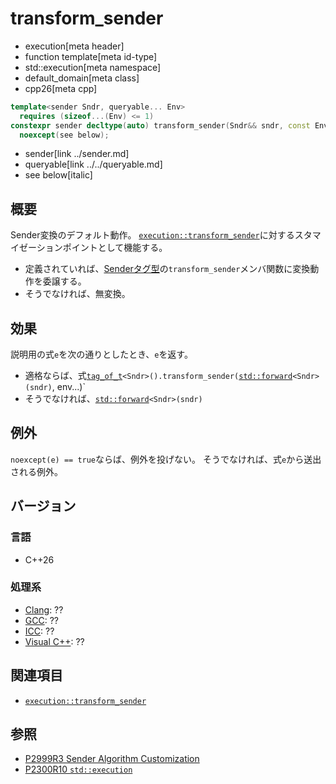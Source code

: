 # transform_sender
* execution[meta header]
* function template[meta id-type]
* std::execution[meta namespace]
* default_domain[meta class]
* cpp26[meta cpp]

```cpp
template<sender Sndr, queryable... Env>
  requires (sizeof...(Env) <= 1)
constexpr sender decltype(auto) transform_sender(Sndr&& sndr, const Env&... env)
  noexcept(see below);
```
* sender[link ../sender.md]
* queryable[link ../../queryable.md]
* see below[italic]

## 概要
Sender変換のデフォルト動作。
[`execution::transform_sender`](../transform_sender.md)に対するスタマイゼーションポイントとして機能する。

- 定義されていれば、[Senderタグ型](../tag_of_t.md.nolink)の`transform_sender`メンバ関数に変換動作を委譲する。
- そうでなければ、無変換。


## 効果
説明用の式`e`を次の通りとしたとき、`e`を返す。

- 適格ならば、式[`tag_of_t`](tag_of_t.md.nolink)`<Sndr>().transform_sender(`[`std::forward`](/reference/utility/forward.md)`<Sndr>(sndr)`, env...)`
- そうでなければ、[`std::forward`](/reference/utility/forward.md)`<Sndr>(sndr)`


## 例外
`noexcept(e) == true`ならば、例外を投げない。
そうでなければ、式`e`から送出される例外。


## バージョン
### 言語
- C++26

### 処理系
- [Clang](/implementation.md#clang): ??
- [GCC](/implementation.md#gcc): ??
- [ICC](/implementation.md#icc): ??
- [Visual C++](/implementation.md#visual_cpp): ??


## 関連項目
- [`execution::transform_sender`](../transform_sender.md)


## 参照
- [P2999R3 Sender Algorithm Customization](https://www.open-std.org/jtc1/sc22/wg21/docs/papers/2023/p2999r3.html)
- [P2300R10 `std::execution`](https://www.open-std.org/jtc1/sc22/wg21/docs/papers/2024/p2300r10.html)
